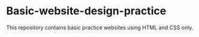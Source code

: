# Basic-website-design-practice
This repository contains basic practice websites using HTML and CSS only.
